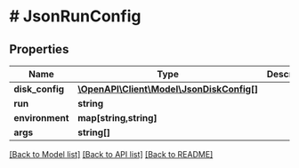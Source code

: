 # # JsonRunConfig

## Properties

Name | Type | Description | Notes
------------ | ------------- | ------------- | -------------
**disk_config** | [**\OpenAPI\Client\Model\JsonDiskConfig[]**](JsonDiskConfig.md) |  | [optional]
**run** | **string** |  | [optional]
**environment** | **map[string,string]** |  | [optional]
**args** | **string[]** |  | [optional]

[[Back to Model list]](../../README.md#models) [[Back to API list]](../../README.md#endpoints) [[Back to README]](../../README.md)
